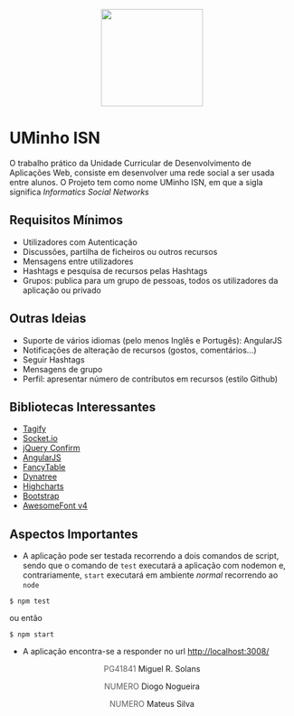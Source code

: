 <p align="center">
   <img width="180" height="172" src="https://upload.wikimedia.org/wikipedia/commons/9/93/EEUMLOGO.png">
</p>

# UMinho ISN

O trabalho prático da Unidade Curricular de Desenvolvimento de Aplicações Web, consiste em desenvolver uma rede social a ser usada entre alunos. O Projeto tem como nome UMinho ISN, em que a sigla significa *Informatics Social Networks*

## Requisitos Mínimos

- Utilizadores com Autenticação  
- Discussões, partilha de ficheiros ou outros recursos  
- Mensagens entre utilizadores  
- Hashtags e pesquisa de recursos pelas Hashtags  
- Grupos: publica para um grupo de pessoas, todos os utilizadores da aplicação ou privado

## Outras Ideias
- Suporte de vários idiomas (pelo menos Inglês e Portugês): AngularJS  
- Notificações de alteração de recursos (gostos, comentários...)  
- Seguir Hashtags  
- Mensagens de grupo
- Perfil: apresentar número de contributos em recursos (estilo Github)

## Bibliotecas Interessantes
- [Tagify](https://yaireo.github.io/tagify/)
- [Socket.io](https://socket.io/)
- [jQuery Confirm](https://craftpip.github.io/jquery-confirm/)
- [AngularJS](https://angularjs.org/)
- [FancyTable](https://github.com/myspace-nu/jquery.fancyTable)
- [Dynatree](https://www.submission-faccejpi.com/c_media/modules/dynatree/doc/dynatree-doc.html)
- [Highcharts](https://www.highcharts.com/)
- [Bootstrap](https://getbootstrap.com/)
- [AwesomeFont v4](https://fontawesome.com/v4.7.0/)

## Aspectos Importantes
- A aplicação pode ser testada recorrendo a dois comandos de script, sendo que o comando de `test` executará a aplicação com nodemon e, contrariamente, `start` executará em ambiente *normal* recorrendo ao `node`


```
$ npm test
```

ou então 

```
$ npm start
```

- A aplicação encontra-se a responder no url [http://localhost:3008/](https://localhost:3008)


<p align="center"><span style="color: #5D5D5D">PG41841</span> Miguel R. Solans</p>
<p align="center"><span style="color: #5D5D5D">NUMERO</span> Diogo Nogueira</p>
<p align="center"><span style="color: #5D5D5D">NUMERO</span> Mateus Silva</p>




